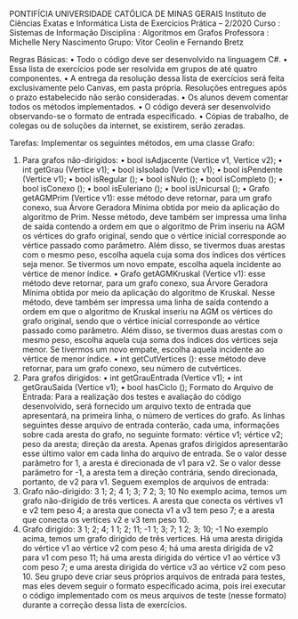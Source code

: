PONTIFÍCIA UNIVERSIDADE CATÓLICA DE MINAS GERAIS
Instituto de Ciências Exatas e Informática
Lista de Exercícios Prática – 2/2020
Curso : Sistemas de Informação
Disciplina : Algoritmos em Grafos
Professora : Michelle Nery Nascimento
Grupo: Vitor Ceolin e Fernando Bretz

Regras Básicas:
• Todo o código deve ser desenvolvido na linguagem C#.
• Essa lista de exercícios pode ser resolvida em grupos de até quatro componentes.
• A entrega da resolução dessa lista de exercícios será feita exclusivamente pelo Canvas, em
pasta própria. Resoluções entregues após o prazo estabelecido não serão consideradas.
• Os alunos devem comentar todos os métodos implementados.
• O código deverá ser desenvolvido observando-se o formato de entrada especificado.
• Cópias de trabalho, de colegas ou de soluções da internet, se existirem, serão zeradas.

Tarefas:
Implementar os seguintes métodos, em uma classe Grafo:
1) Para grafos não-dirigidos:
• bool isAdjacente (Vertice v1, Vertice v2);
• int getGrau (Vertice v1);
• bool isIsolado (Vertice v1);
• bool isPendente (Vertice v1);
• bool isRegular ();
• bool isNulo ();
• bool isCompleto ();
• bool isConexo ();
• bool isEuleriano ();
• bool isUnicursal ();
• Grafo getAGMPrim (Vertice v1): esse método deve retornar, para um grafo conexo, sua Árvore
Geradora Mínima obtida por meio da aplicação do algoritmo de Prim. Nesse método, deve
também ser impressa uma linha de saída contendo a ordem em que o algoritmo de Prim inseriu
na AGM os vértices do grafo original, sendo que o vértice inicial corresponde ao vértice passado
como parâmetro. Além disso, se tivermos duas arestas com o mesmo peso, escolha aquela cuja
soma dos índices dos vértices seja menor. Se tivermos um novo empate, escolha aquela
incidente ao vértice de menor índice.
• Grafo getAGMKruskal (Vertice v1): esse método deve retornar, para um grafo conexo, sua
Árvore Geradora Mínima obtida por meio da aplicação do algoritmo de Kruskal. Nesse
método, deve também ser impressa uma linha de saída contendo a ordem em que o algoritmo
de Kruskal inseriu na AGM os vértices do grafo original, sendo que o vértice inicial corresponde
ao vértice passado como parâmetro. Além disso, se tivermos duas arestas com o mesmo peso,
escolha aquela cuja soma dos índices dos vértices seja menor. Se tivermos um novo empate,
escolha aquela incidente ao vértice de menor índice.
• int getCutVertices (): esse método deve retornar, para um grafo conexo, seu número de cutvértices.
2) Para grafos dirigidos:
• int getGrauEntrada (Vertice v1);
• int getGrauSaida (Vertice v1);
• bool hasCiclo ();
Formato do Arquivo de Entrada:
Para a realização dos testes e avaliação do código desenvolvido, será fornecido um arquivo texto de
entrada que apresentará, na primeira linha, o número de vertices do grafo. As linhas seguintes desse
arquivo de entrada conterão, cada uma, informações sobre cada aresta do grafo, no seguinte
formato: vértice v1; vértice v2; peso da aresta; direção da aresta. Apenas grafos dirigidos
apresentarão esse último valor em cada linha do arquivo de entrada. Se o valor desse parâmetro for 1, a
aresta é direcionada de v1 para v2. Se o valor desse parâmetro for -1, a aresta tem a direção contrária,
sendo direcionada, portanto, de v2 para v1.
Seguem exemplos de arquivos de entrada:
1) Grafo não-dirigido:
3
1; 2; 4
1; 3; 7
2; 3; 10
No exemplo acima, temos um grafo não-dirigido de três vertices. A aresta que conecta os
vértives v1 e v2 tem peso 4; a aresta que conecta v1 a v3 tem peso 7; e a aresta que conecta os
vertices v2 e v3 tem peso 10.
2) Grafo dirigido:
3
1; 2; 4; 1
1; 2; 11; -1
1; 3; 7; 1
2; 3; 10; -1
No exemplo acima, temos um grafo dirigido de três vertices. Há uma aresta dirigida do vértice v1
ao vértice v2 com peso 4; há uma aresta dirigida de v2 para v1 com peso 11; há uma aresta
dirigida do vértice v1 ao vértice v3 com peso 7; e uma aresta dirigida do vértice v3 ao vértice v2
com peso 10.
Seu grupo deve criar seus próprios arquivos de entrada para testes, mas eles devem seguir o formato
especificado acima, pois irei executar o código implementado com os meus arquivos de teste (nesse
formato) durante a correção dessa lista de exercícios.

